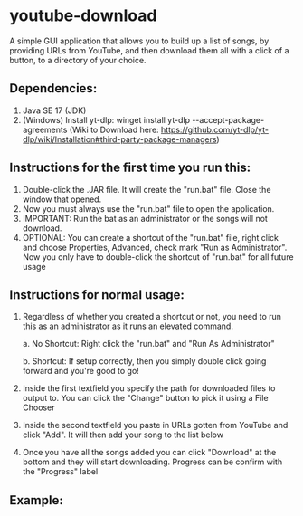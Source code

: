 # youtube-download

A simple GUI application that allows you to build up a list of songs, by providing URLs from YouTube, and then download them all with a click of a button, to a directory of your choice.

## Dependencies:

1. Java SE 17 (JDK)
2. (Windows) Install yt-dlp: winget install yt-dlp --accept-package-agreements (Wiki to Download here: https://github.com/yt-dlp/yt-dlp/wiki/Installation#third-party-package-managers)

## Instructions for the first time you run this:

1. Double-click the .JAR file. It will create the "run.bat" file. Close the window that opened.
2. Now you must always use the "run.bat" file to open the application. 
3. IMPORTANT: Run the bat as an administrator or the songs will not download.
4. OPTIONAL: You can create a shortcut of the "run.bat" file, right click and choose Properties, Advanced, check mark "Run as Administrator". Now you only have to double-click the shortcut of "run.bat" for all future usage

## Instructions for normal usage:
1. Regardless of whether you created a shortcut or not, you need to run this as an administrator as it runs an elevated command. 
    
    a. No Shortcut: Right click the "run.bat" and "Run As Administrator"
    
    b. Shortcut: If setup correctly, then you simply double click going forward and you're good to go!

2. Inside the first textfield you specify the path for downloaded files to output to. You can click the "Change" button to pick it using a File Chooser
3. Inside the second textfield you paste in URLs gotten from YouTube and click "Add". It will then add your song to the list below
4. Once you have all the songs added you can click "Download" at the bottom and they will start downloading. Progress can be confirm with the "Progress" label


## Example:

